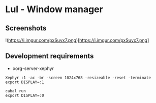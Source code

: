 # Lul - Window manager

## Screenshots

!(https://i.imgur.com/pxSuvx7.png)[https://i.imgur.com/pxSuvx7.png]

## Development requirements

- xorg-server-xephyr

```
Xephyr :1 -ac -br -screen 1024x768 -resizeable -reset -terminate
export DISPLAY=:1
```

```
cabal run
export DISPLAY=:0
```
